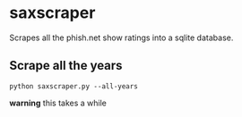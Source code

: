 saxscraper
==========

Scrapes all the phish.net show ratings into a sqlite database.

## Scrape all the years
```
python saxscraper.py --all-years
```

**warning** this takes a while
